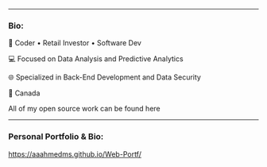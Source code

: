 
<hr>

### Bio:
🏢 Coder • Retail Investor • Software Dev 

💻 Focused on Data Analysis and Predictive Analytics

🌐 Specialized in Back-End Development and Data Security

📍 Canada

All of my open source work can be found here

<hr>

### Personal Portfolio & Bio:

https://aaahmedms.github.io/Web-Portf/

<!--
**shailahmed44/shailahmed44** is a ✨ _special_ ✨ repository because its `README.md` (this file) appears on your GitHub profile.

Here are some ideas to get you started:

- 🔭 I’m currently working on ...
- 🌱 I’m currently learning ...
- 👯 I’m looking to collaborate on ...
- 🤔 I’m looking for help with ...
- 💬 Ask me about ...
- 📫 How to reach me: ...
- 😄 Pronouns: ...
- ⚡ Fun fact: ...
-->
